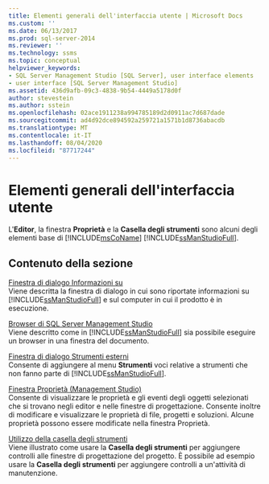 ```yaml
---
title: Elementi generali dell'interfaccia utente | Microsoft Docs
ms.custom: ''
ms.date: 06/13/2017
ms.prod: sql-server-2014
ms.reviewer: ''
ms.technology: ssms
ms.topic: conceptual
helpviewer_keywords:
- SQL Server Management Studio [SQL Server], user interface elements
- user interface [SQL Server Management Studio]
ms.assetid: 436d9afb-09c3-4838-9b54-4449a5178d0f
author: stevestein
ms.author: sstein
ms.openlocfilehash: 02ace1911238a994785189d2d0911ac7d687dade
ms.sourcegitcommit: ad4d92dce894592a259721a1571b1d8736abacdb
ms.translationtype: MT
ms.contentlocale: it-IT
ms.lasthandoff: 08/04/2020
ms.locfileid: "87717244"
---
```

# <a name="general-user-interface-elements"></a>Elementi generali dell'interfaccia utente
  L'**Editor**, la finestra **Proprietà** e la **Casella degli strumenti** sono alcuni degli elementi base di [!INCLUDE[msCoName](../includes/msconame-md.md)] [!INCLUDE[ssManStudioFull](../includes/ssmanstudiofull-md.md)].  
  
## <a name="in-this-section"></a>Contenuto della sezione  
 [Finestra di dialogo Informazioni su](about-dialog-box.md)  
 Viene descritta la finestra di dialogo in cui sono riportate informazioni su [!INCLUDE[ssManStudioFull](../includes/ssmanstudiofull-md.md)] e sul computer in cui il prodotto è in esecuzione.  
  
 [Browser di SQL Server Management Studio](sql-server-management-studio-web-browser.md)  
 Viene descritto come in [!INCLUDE[ssManStudioFull](../includes/ssmanstudiofull-md.md)] sia possibile eseguire un browser in una finestra del documento.  
  
 [Finestra di dialogo Strumenti esterni](external-tools-dialog-box.md)  
 Consente di aggiungere al menu **Strumenti** voci relative a strumenti che non fanno parte di [!INCLUDE[ssManStudioFull](../includes/ssmanstudiofull-md.md)].  
  
 [Finestra Proprietà &#40;Management Studio&#41;](properties-window-management-studio.md)  
 Consente di visualizzare le proprietà e gli eventi degli oggetti selezionati che si trovano negli editor e nelle finestre di progettazione. Consente inoltre di modificare e visualizzare le proprietà di file, progetti e soluzioni. Alcune proprietà possono essere modificate nella finestra Proprietà.  
  
 [Utilizzo della casella degli strumenti](use-the-toolbox.md)  
 Viene illustrato come usare la **Casella degli strumenti** per aggiungere controlli alle finestre di progettazione del progetto. È possibile ad esempio usare la **Casella degli strumenti** per aggiungere controlli a un'attività di manutenzione.  
  
  
